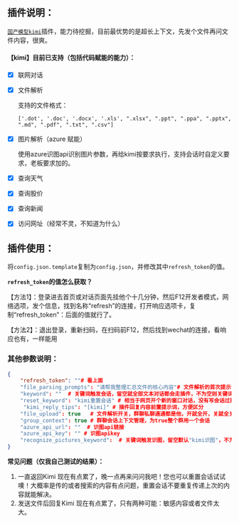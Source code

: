 ## 插件说明：

[`国产模型kimi`](https://kimi.moonshot.cn/)插件，能力待挖掘，目前最优势的是超长上下文，先发个文件再问文件内容，很爽。

#### 【kimi】目前已支持（包括代码赋能的能力）：

- [x] 联网对话

- [x] 文件解析

  支持的文件格式：

  ```
  ['.dot', '.doc', '.docx', '.xls', ".xlsx", ".ppt", ".ppa", ".pptx", ".md", ".pdf", ".txt", ".csv"]
  ```

- [x] 图片解析（azure 赋能）

  使用azure识图api识别图片参数，再给kimi按要求执行，支持会话时自定义要求，老板要求加的。

- [x] 查询天气

- [x] 查询股价

- [x] 查询新闻

- [x] 访问网址（经常不灵，不知道为什么）



## 插件使用：

将`config.json.template`复制为`config.json`，并修改其中`refresh_token`的值。



**`refresh_token`的值怎么获取？**

【方法1】：登录进去首页或对话页面先挂他个十几分钟，然后F12开发者模式，网络选项，发个信息，找到名称“refresh”的连接，打开响应选项卡，复制“refresh_token”：后面的值就行了。

【方法2】：退出登录，重新扫码，在扫码前F12，然后找到wechat的连接，看响应也有，一样能用



### 其他参数说明：

```json
{
    "refresh_token": ""# 看上面
    "file_parsing_prompts": "请帮我整理汇总文件的核心内容"# 文件解析的首次提示词，设置通用点，全局参数
    "keyword": ""  # 关键词触发会话，留空就全部文本对话都会走插件，不为空则关键词+空格会触发插件
    "reset_keyword": "kimi重置会话" # 相当于网页开个新的窗口对话，没有写会话过期逻辑，懒
     "kimi_reply_tips": "[kimi]" # 插件回复内容前置提示词，方便区分
    "file_upload": true   # 文件解析开关，群聊私聊通通都是他，开就全开，关就全关
    "group_context": true # 群聊会话上下文管理，为true整个群用一个会话
    "azure_api_url": ""  # 识图api链接
    "azure_api_key": "" # 识图apikey
    "recognize_pictures_keyword":  # 关键词触发识图，留空默认"kimi识图"，不为空则关键词+空格会触发识图
}
```



**常见问题（仅我自己测试的结果）：**

1. 一直返回Kimi 现在有点累了，晚一点再来问问我吧！您也可以重置会话试试噢！大概率是传的或者搜索的内容有点问题，重置会话不要重复传递上次的内容就能解决。
2. 发送文件后回复Kimi 现在有点累了，只有两种可能：敏感内容或者文件太大。



